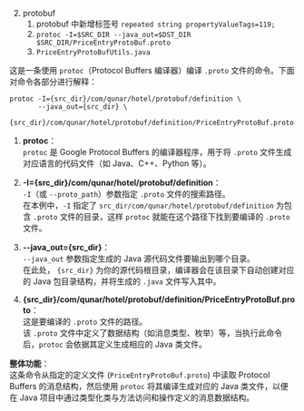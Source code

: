 2. protobuf
	1. protobuf 中新增标签号 `repeated string propertyValueTags=119;`
	2. `protoc -I=$SRC_DIR --java_out=$DST_DIR $SRC_DIR/PriceEntryProtoBuf.proto`
	3. `PriceEntryProtoBufUtils.java`


这是一条使用 `protoc`（Protocol Buffers 编译器）编译 `.proto` 文件的命令。下面对命令各部分进行解释：

```
protoc -I={src_dir}/com/qunar/hotel/protobuf/definition \
       --java_out={src_dir} \
       {src_dir}/com/qunar/hotel/protobuf/definition/PriceEntryProtoBuf.proto
```

1. **protoc**：  
    `protoc` 是 Google Protocol Buffers 的编译器程序，用于将 `.proto` 文件生成对应语言的代码文件（如 Java、C++、Python 等）。
    
2. **-I={src_dir}/com/qunar/hotel/protobuf/definition**：  
    `-I`（或 `--proto_path`）参数指定 `.proto` 文件的搜索路径。  
    在本例中，`-I` 指定了 `src_dir/com/qunar/hotel/protobuf/definition` 为包含 `.proto` 文件的目录，这样 `protoc` 就能在这个路径下找到要编译的 `.proto` 文件。
    
3. **--java_out={src_dir}**：  
    `--java_out` 参数指定生成的 Java 源代码文件要输出到哪个目录。  
    在此处， `{src_dir}` 为你的源代码根目录，编译器会在该目录下自动创建对应的 Java 包目录结构，并将生成的 `.java` 文件写入其中。
    
4. **{src_dir}/com/qunar/hotel/protobuf/definition/PriceEntryProtoBuf.proto**：  
    这是要编译的 `.proto` 文件的路径。  
    该 `.proto` 文件中定义了数据结构（如消息类型、枚举）等，当执行此命令后，`protoc` 会依据其定义生成相应的 Java 类文件。
    

**整体功能**：  
这条命令从指定的定义文件 (`PriceEntryProtoBuf.proto`) 中读取 Protocol Buffers 的消息结构，然后使用 `protoc` 将其编译生成对应的 Java 类文件，以便在 Java 项目中通过类型化类与方法访问和操作定义的消息数据结构。